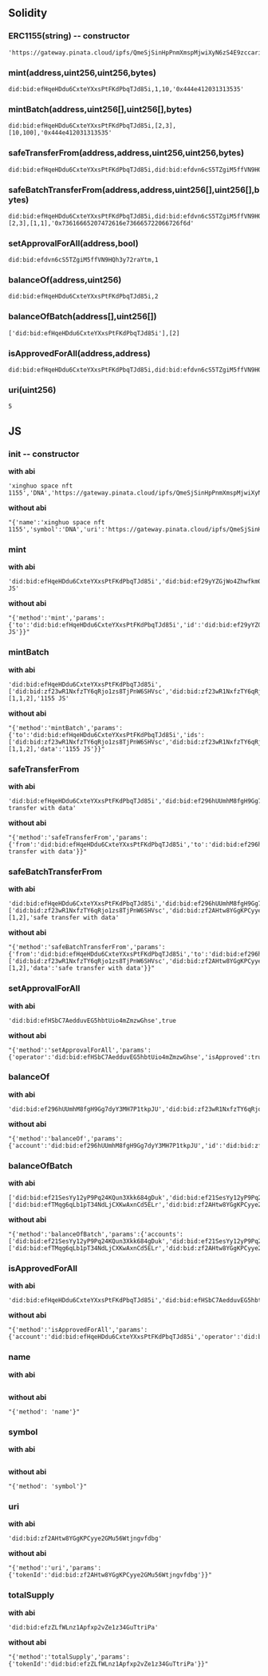 ## Solidity
### ERC1155(string) -- constructor
```
'https://gateway.pinata.cloud/ipfs/QmeSjSinHpPnmXmspMjwiXyN6zS4E9zccariGR3jxcaWtq/6476'
```

### mint(address,uint256,uint256,bytes)
```
did:bid:efHqeHDdu6CxteYXxsPtFKdPbqTJd85i,1,10,'0x444e412031313535'
```

### mintBatch(address,uint256[],uint256[],bytes)
```
did:bid:efHqeHDdu6CxteYXxsPtFKdPbqTJd85i,[2,3],[10,100],'0x444e412031313535'
```

### safeTransferFrom(address,address,uint256,uint256,bytes)
```
did:bid:efHqeHDdu6CxteYXxsPtFKdPbqTJd85i,did:bid:efdvn6cS5TZgiM5ffVN9HQh3y72raYtm,1,1,'0x73616665207472616e736665722066726f6d'
```

### safeBatchTransferFrom(address,address,uint256[],uint256[],bytes)
```
did:bid:efHqeHDdu6CxteYXxsPtFKdPbqTJd85i,did:bid:efdvn6cS5TZgiM5ffVN9HQh3y72raYtm,[2,3],[1,1],'0x73616665207472616e736665722066726f6d'
```

### setApprovalForAll(address,bool)
```
did:bid:efdvn6cS5TZgiM5ffVN9HQh3y72raYtm,1
```

### balanceOf(address,uint256)
```
did:bid:efHqeHDdu6CxteYXxsPtFKdPbqTJd85i,2
```

### balanceOfBatch(address[],uint256[])
```
['did:bid:efHqeHDdu6CxteYXxsPtFKdPbqTJd85i'],[2]
```

### isApprovedForAll(address,address)
```
did:bid:efHqeHDdu6CxteYXxsPtFKdPbqTJd85i,did:bid:efdvn6cS5TZgiM5ffVN9HQh3y72raYtm
```

### uri(uint256)
```
5
```

## JS
### init -- constructor
**with abi**
```
'xinghuo space nft 1155','DNA','https://gateway.pinata.cloud/ipfs/QmeSjSinHpPnmXmspMjwiXyN6zS4E9zccariGR3jxcaWtq/6476'
```

**without abi**
```
"{'name':'xinghuo space nft 1155','symbol':'DNA','uri':'https://gateway.pinata.cloud/ipfs/QmeSjSinHpPnmXmspMjwiXyN6zS4E9zccariGR3jxcaWtq/6476'}"
```

### mint
**with abi**
```
'did:bid:efHqeHDdu6CxteYXxsPtFKdPbqTJd85i','did:bid:ef29yYZGjWo4ZhwfkmGg7qrNyqa5BCQPc',5,'1155 JS'
```

**without abi**
```
"{'method':'mint','params':{'to':'did:bid:efHqeHDdu6CxteYXxsPtFKdPbqTJd85i','id':'did:bid:ef29yYZGjWo4ZhwfkmGg7qrNyqa5BCQPc','amount':5,'data':'1155 JS'}}"
```

### mintBatch
**with abi**
```
'did:bid:efHqeHDdu6CxteYXxsPtFKdPbqTJd85i',['did:bid:zf23wR1NxfzTY6qRjo1zs8TjPnW6SHVsc','did:bid:zf23wR1NxfzTY6qRjo1zs8TjPnW6SHVsc','did:bid:zf2AHtw8YGgKPCyye2GMu56Wtjngvfdbg'],[1,1,2],'1155 JS'
```

**without abi**
```
"{'method':'mintBatch','params':{'to':'did:bid:efHqeHDdu6CxteYXxsPtFKdPbqTJd85i','ids':['did:bid:zf23wR1NxfzTY6qRjo1zs8TjPnW6SHVsc','did:bid:zf23wR1NxfzTY6qRjo1zs8TjPnW6SHVsc','did:bid:zf2AHtw8YGgKPCyye2GMu56Wtjngvfdbg'],'amounts':[1,1,2],'data':'1155 JS'}}"
```

### safeTransferFrom
**with abi**
```
'did:bid:efHqeHDdu6CxteYXxsPtFKdPbqTJd85i','did:bid:ef296hUUmhM8fgH9Gg7dyY3MH7P1tkpJU','did:bid:ef29yYZGjWo4ZhwfkmGg7qrNyqa5BCQPc',5,'safe transfer with data'
```

**without abi**
```
"{'method':'safeTransferFrom','params':{'from':'did:bid:efHqeHDdu6CxteYXxsPtFKdPbqTJd85i','to':'did:bid:ef296hUUmhM8fgH9Gg7dyY3MH7P1tkpJU','id':'did:bid:ef29yYZGjWo4ZhwfkmGg7qrNyqa5BCQPc','amount':5,'data':'safe transfer with data'}}"
```

### safeBatchTransferFrom
**with abi**
```
'did:bid:efHqeHDdu6CxteYXxsPtFKdPbqTJd85i','did:bid:ef296hUUmhM8fgH9Gg7dyY3MH7P1tkpJU',['did:bid:zf23wR1NxfzTY6qRjo1zs8TjPnW6SHVsc','did:bid:zf2AHtw8YGgKPCyye2GMu56Wtjngvfdbg'],[1,2],'safe transfer with data'
```

**without abi**
```
"{'method':'safeBatchTransferFrom','params':{'from':'did:bid:efHqeHDdu6CxteYXxsPtFKdPbqTJd85i','to':'did:bid:ef296hUUmhM8fgH9Gg7dyY3MH7P1tkpJU','ids':['did:bid:zf23wR1NxfzTY6qRjo1zs8TjPnW6SHVsc','did:bid:zf2AHtw8YGgKPCyye2GMu56Wtjngvfdbg'],'amounts':[1,2],'data':'safe transfer with data'}}"
```

### setApprovalForAll
**with abi**
```
'did:bid:efHSbC7AedduvEG5hbtUio4mZmzwGhse',true
```

**without abi**
```
"{'method':'setApprovalForAll','params':{'operator':'did:bid:efHSbC7AedduvEG5hbtUio4mZmzwGhse','isApproved':true}}"
```

### balanceOf
**with abi**
```
'did:bid:ef296hUUmhM8fgH9Gg7dyY3MH7P1tkpJU','did:bid:zf23wR1NxfzTY6qRjo1zs8TjPnW6SHVsc'
```

**without abi**
```
"{'method':'balanceOf','params':{'account':'did:bid:ef296hUUmhM8fgH9Gg7dyY3MH7P1tkpJU','id':'did:bid:zf23wR1NxfzTY6qRjo1zs8TjPnW6SHVsc'}}"
```

### balanceOfBatch
**with abi**
```
['did:bid:ef21SesYy12yP9Pq24KQun3Xkk684gDuk','did:bid:ef21SesYy12yP9Pq24KQun3Xkk684gDuk'],['did:bid:efTMqg6qLb1pT34NdLjCXKwAxnCd5ELr','did:bid:zf2AHtw8YGgKPCyye2GMu56Wtjngvfdbg']
```

**without abi**
```
"{'method':'balanceOfBatch','params':{'accounts':['did:bid:ef21SesYy12yP9Pq24KQun3Xkk684gDuk','did:bid:ef21SesYy12yP9Pq24KQun3Xkk684gDuk'],'ids':['did:bid:efTMqg6qLb1pT34NdLjCXKwAxnCd5ELr','did:bid:zf2AHtw8YGgKPCyye2GMu56Wtjngvfdbg']}}"
```

### isApprovedForAll
**with abi**
```
'did:bid:efHqeHDdu6CxteYXxsPtFKdPbqTJd85i','did:bid:efHSbC7AedduvEG5hbtUio4mZmzwGhse'
```

**without abi**
```
"{'method':'isApprovedForAll','params':{'account':'did:bid:efHqeHDdu6CxteYXxsPtFKdPbqTJd85i','operator':'did:bid:efHSbC7AedduvEG5hbtUio4mZmzwGhse'}}"
```

### name
**with abi**
```

```

**without abi**
```
"{'method': 'name'}"
```

### symbol
**with abi**
```

```

**without abi**
```
"{'method': 'symbol'}"
```

### uri
**with abi**
```
'did:bid:zf2AHtw8YGgKPCyye2GMu56Wtjngvfdbg'
```

**without abi**
```
"{'method':'uri','params':{'tokenId':'did:bid:zf2AHtw8YGgKPCyye2GMu56Wtjngvfdbg'}}"
```

### totalSupply
**with abi**
```
'did:bid:efzZLfWLnz1Apfxp2vZe1z34GuTtriPa'
```

**without abi**
```
"{'method':'totalSupply','params':{'tokenId':'did:bid:efzZLfWLnz1Apfxp2vZe1z34GuTtriPa'}}"
```
